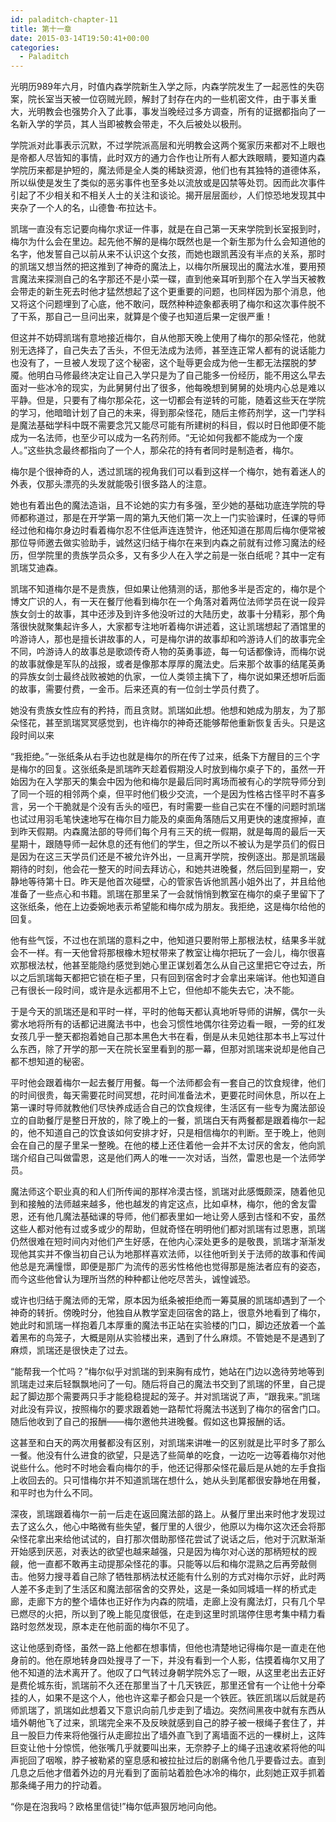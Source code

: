 ```yaml
---
id: paladitch-chapter-11
title: 第十一章
date: 2015-03-14T19:50:41+00:00
categories:
  - Paladitch
---
```


光明历989年六月，时值内森学院新生入学之际，内森学院发生了一起恶性的失窃案，院长室当天被一位窃贼光顾，解封了封存在内的一些机密文件，由于事关重大，光明教会也强势介入了此事，事发当晚经过多方调查，所有的证据都指向了一名新入学的学员，其人当即被教会带走，不久后被处以极刑。

学院派对此事表示沉默，不过学院派高层和光明教会这两个冤家历来都对不上眼也是帝都人尽皆知的事情，此时双方的通力合作也让所有人都大跌眼睛，要知道内森学院历来都是护短的，魔法师是全人类的稀缺资源，他们也有其独特的道德体系，所以纵使是发生了类似的恶劣事件也至多处以流放或是囚禁等处罚。因而此次事件引起了不少相关和不相关人士的关注和谈论。揭开层层面纱，人们惊恐地发现其中夹杂了一个人的名，山德鲁·布拉达卡。

凯瑞一直没有忘记要向梅尔求证一件事，就是在自己第一天来学院到长室报到时，梅尔为什么会在里边。起先他不解的是梅尔既然也是一个新生那为什么会知道他的名字，他发誓自己以前从来不认识这个女孩，而她也跟凯茜没有半点的关系，那时的凯瑞又想当然的把这推到了神奇的魔法上，以梅尔所展现出的魔法水准，要用预言魔法来探测自己的名字那还不是小菜一碟，直到他亲耳听到那个在入学当天被教会带走的新生死去时他才猛然想起了这个更重要的问题，也同样因为那个消息，他又将这个问题埋到了心底，他不敢问，既然种种迹象都表明了梅尔和这次事件脱不了干系，那自己一旦问出来，就算是个傻子也知道后果一定很严重！

但这并不妨碍凯瑞有意地接近梅尔，自从他那天晚上使用了梅尔的那朵怪花，他就别无选择了，自己失去了舌头，不但无法成为法师，甚至连正常人都有的说话能力也没有了，一旦被人发现了这个秘密，这个耻辱更会成为他一生都无法摆脱的梦魇。他明白马修最终决定让自己入学只是为了自己能多一份经历，能不用这么早去面对一些冰冷的现实，为此舅舅付出了很多，他每晚想到舅舅的处境内心总是难以平静。但是，只要有了梅尔那朵花，这一切都会有逆转的可能，随着这些天在学院的学习，他暗暗计划了自己的未来，得到那朵怪花，随后主修药剂学，这一门学科是魔法基础学科中既不需要念咒又能尽可能有所建树的科目，假以时日他即便不能成为一名法师，也至少可以成为一名药剂师。“无论如何我都不能成为一个废人。”这些执念最终都指向了一个人，那朵花的持有者同时是制造者，梅尔。

梅尔是个很神奇的人，透过凯瑞的视角我们可以看到这样一个梅尔，她有着迷人的外表，仅那头漂亮的头发就能吸引很多路人的注意。

她也有着出色的魔法造诣，且不论她的实力有多强，至少她的基础功底连学院的导师都称道过，那是在开学第一周的第九天他们第一次上一门实验课时，任课的导师经过他和梅尔身边时看着梅尔忍不住低声连连赞许，他还知道在那周后梅尔便常被那位导师邀去做实验助手，诚然这归结于梅尔在来到内森之前就有过修习魔法的经历，但学院里的贵族学员众多，又有多少人在入学之前是一张白纸呢？其中一定有凯瑞艾迪森。

凯瑞不知道梅尔是不是贵族，但如果让他猜测的话，那他多半是否定的，梅尔是个博文广识的人，有一天在餐厅他看到梅尔在一个角落对着两位法师学员在说一段异族女剑士的故事，其中还涉及到许多他没听过的大陆历史，故事十分精彩，那个角落很快就聚集起许多人，大家都专注地听着梅尔讲述着，这让凯瑞想起了酒馆里的吟游诗人，那也是擅长讲故事的人，可是梅尔讲的故事却和吟游诗人们的故事完全不同，吟游诗人的故事总是歌颂传奇人物的英勇事迹，每一句话都像诗，而梅尔说的故事就像是军队的战报，或者是像那本厚厚的魔法史。后来那个故事的结尾英勇的异族女剑士最终战败被她的仇家，一位人类领主擒下了，梅尔说如果还想听后面的故事，需要付费，一金币。后来还真的有一位剑士学员付费了。

她没有贵族女性应有的矜持，而且贪财。凯瑞如此想。他想和她成为朋友，为了那朵怪花，甚至凯瑞冥冥感觉到，也许梅尔的神奇还能够帮他重新恢复舌头。只是这段时间以来

“我拒绝。”一张纸条从右手边也就是梅尔的所在传了过来，纸条下方醒目的三个字是梅尔的回复。这张纸条是凯瑞昨天趁着假期没人时放到梅尔桌子下的，虽然一开始因为在入学那天的集会中因为他和梅尔是最后同时离场而被有心的学院导师分到了同一个班的相邻两个桌，但平时他们极少交流，一个是因为性格古怪平时不喜多言，另一个干脆就是个没有舌头的哑巴，有时需要一些自己实在不懂的问题时凯瑞也试过用羽毛笔快速地写在梅尔目力能及的桌面角落随后又用更快的速度擦掉，直到昨天假期。内森魔法部的导师们每个月有三天的统一假期，就是每周的最后一天星期十，跟随导师一起休息的还有他们的学生，但之所以不被认为是学员们的假日是因为在这三天学员们还是不被允许外出，一旦离开学院，按例逐出。那是凯瑞最期待的时刻，他会花一整天的时间去拜访心，和她共进晚餐，然后回到星期一，安静地等待第十日。昨天是他首次碰壁，心的管家告诉他凯茜小姐外出了，并且给他准备了一些点心和书籍。凯瑞在那里呆了一会就悄悄到教室在梅尔的桌子里留下了这张纸条，他在上边委婉地表示希望能和梅尔成为朋友。我拒绝，这是梅尔给他的回复。

他有些气馁，不过也在凯瑞的意料之中，他知道只要附带上那根法杖，结果多半就会不一样。有一天他曾将那根橡木短杖带来了教室让梅尔把玩了一会儿，梅尔很喜欢那根法杖，他甚至能隐约感觉到她心里正谋划着怎么从自己这里把它夺过去，所以之后凯瑞每天都把它锁在柜子里，只有回到宿舍时才会拿出来端详。他也知道自己有很长一段时间，或许是永远都用不上它，但他却不能失去它，决不能。

于是今天的凯瑞还是和平时一样，平时的他每天都认真地听导师的讲解，偶尔一头雾水地将所有的话都记进魔法书中，也会习惯性地偶尔往旁边看一眼，一旁的红发女孩几乎一整天都抱着她自己那本黑色大书在看，倒是从未见她往那本书上写过什么东西，除了开学的那一天在院长室里看到的那一幕，但那对凯瑞来说却是他自己都不想知道的秘密。

平时他会跟着梅尔一起去餐厅用餐。每一个法师都会有一套自己的饮食规律，他们的时间很贵，每天需要花时间冥想，花时间准备法术，更要花时间休息，所以在上第一课时导师就教他们尽快养成适合自己的饮食规律，生活区有一些专为魔法部设立的自助餐厅是整日开放的，除了晚上的一餐，凯瑞白天有两餐都是跟着梅尔一起的，他不知道自己的饮食该如何安排才好，只是相信梅尔的判断。至于晚上，他则会在自己的屋子里呆一整晚。在他的楼上还住着他一会并不太讨厌的舍友，他向凯瑞介绍自己叫做雷恩，这是他们两人的唯一一次对话，当然，雷恩也是一个法师学员。

魔法师这个职业真的和人们所传闻的那样冷漠古怪，凯瑞对此感慨颇深，随着他见到和接触的法师越来越多，他也越发的肯定这点，比如卓林，梅尔，他的舍友雷恩，还有他几魔法基础课的导师，他们都表里如一地让旁人感到古怪和不安，虽然这些人都对他有过或多或少的帮助，但就奇怪在明明他们都对凯瑞有过恩惠，凯瑞仍然很难在短时间内对他们产生好感，在他内心深处更多的是敬畏，凯瑞才渐渐发现他其实并不像当初自己认为地那样喜欢法师，以往他听到关于法师的故事和传闻他总是充满憧憬，即便是那广为流传的恶劣性格他也觉得那是施法者应有的姿态，而今这些他曾认为理所当然的种种都让他吃尽苦头，诚惶诚恐。

或许也归结于魔法师的无常，原本因为纸条被拒绝而一筹莫展的凯瑞却遇到了一个神奇的转折。傍晚时分，他独自从教学室走回宿舍的路上，很意外地看到了梅尔，她此时和凯瑞一样抱着几本厚重的魔法书正站在实验楼的门口，脚边还放着一个盖着黑布的鸟笼子，大概是刚从实验楼出来，遇到了什么麻烦。不管她是不是遇到了麻烦，凯瑞还是很快走了过去。

“能帮我一个忙吗？”梅尔似乎对凯瑞的到来胸有成竹，她站在门边以逸待劳地等到凯瑞走过来后轻飘飘地问了一句。随后将自己的魔法书交到了凯瑞的怀里，自己提起了脚边那个需要两只手才能稳稳提起的笼子。并对凯瑞说了声，“跟我来。”凯瑞对此没有异议，按照梅尔的要求跟着她一路帮忙将魔法书送到了梅尔的宿舍门口。随后他收到了自己的报酬——梅尔邀他共进晚餐。假如这也算报酬的话。

这甚至和白天的两次用餐都没有区别，对凯瑞来讲唯一的区别就是比平时多了那么一餐。他没有什么进食的欲望，只是选了些简单的吃食，一边吃一边等着梅尔对他说些什么。他时不时地会看向梅尔的手，他还记得那朵怪花最后是从她的左手食指上收回去的。只可惜梅尔并不知道凯瑞在想什么，她从头到尾都很安静地在用餐，和平时也为什么不同。

深夜，凯瑞跟着梅尔一前一后走在返回魔法部的路上。从餐厅里出来时他才发现过去了这么久，他心中略微有些失望，餐厅里的人很少，他原以为梅尔这次还会将那朵怪花拿出来给他试试的，自打那次借助那怪花尝试了说话之后，他对于沉默渐渐开始感到厌恶，对表达的欲望也越来越强，只是因为梅尔对心送的那柄短杖的觊觎，他一直都不敢再主动提那朵怪花的事。只能等以后和梅尔混熟之后再旁敲侧击。他努力搜寻着自己除了牺牲那柄法杖还能有什么别的方式对梅尔示好，此时两人差不多走到了生活区和魔法部宿舍的交界处，这是一条如同城墙一样的桥式走廊，走廊下方的整个墙体也正好作为内森的院墙，走廊上没有魔法灯，只有几个早已燃尽的火把，所以到了晚上能见度很低，在走到这里时凯瑞停住思考集中精力看路时忽然发现，原本走在他前面的梅尔不见了。

这让他感到奇怪，虽然一路上他都在想事情，但他也清楚地记得梅尔是一直走在他身前的。他在原地转身四处搜寻了一下，并没有看到一个人影，估摸着梅尔又用了他不知道的法术离开了。他叹了口气转过身朝学院外忘了一眼，从这里老出去正好是费伦城东街，凯瑞前不久还在那里当了十几天铁匠，那里还曾有一个让他十分牵挂的人，如果不是这个人，他也许这辈子都会只是一个铁匠。铁匠凯瑞以后就是药师凯瑞了，凯瑞如此想着又下意识向前几步走到了墙边。突然间黑夜中就有东西从墙外朝他飞了过来，凯瑞完全来不及反映就感到自己的脖子被一根绳子套住了，并且一股巨力传来将他强行从走廊拉出了墙外直飞到了离墙面不远的一棵树上，这阵巨变让他十分惊慌，他张嘴几乎就要叫出来，无奈脖子上的绳子迅速收紧将他的叫声扼回了咽喉，脖子被勒紧的窒息感和被拉扯过后的剧痛令他几乎要昏过去。直到几息之后他才借着外边的月光看到了面前站着脸色冰冷的梅尔，此刻她正双手抓着那条绳子用力的拧动着。

“你是在泡我吗？欧格里信徒!”梅尔低声狠厉地问向他。
